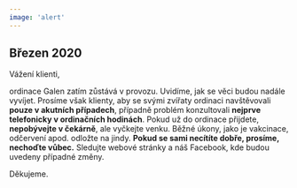 ```yaml
---
image: 'alert'
---
```


## Březen 2020

Vážení klienti,

ordinace Galen zatím zůstává v provozu. Uvidíme, jak se věci budou nadále vyvíjet.
Prosíme však klienty, aby se svými zvířaty ordinaci navštěvovali **pouze v akutních případech**, případně problém konzultovali **nejprve telefonicky v ordinačních hodinách**.
Pokud už do ordinace přijdete, **nepobývejte v čekárně**, ale vyčkejte venku.
Běžné úkony, jako je vakcinace, odčervení apod. odložte na jindy.
**Pokud se sami necítíte dobře, prosíme, nechoďte vůbec.**
Sledujte webové stránky a náš Facebook, kde budou uvedeny případné změny.

Děkujeme.